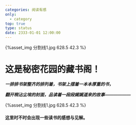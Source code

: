 ```yaml
---
categories: 阅读有感
only:
  - category
top: true
type: status
date: 2333-01-01 12:00:00
---
```


{%asset_img 分割线1.jpg 628.5 42.3 %}

# **这是秘密花园的藏书阁！**

***一排排书架整齐的排列着，书架上摆着一本本厚重的书，***

***翻开稍沾尘埃的封面，品读着一段段娓娓道来的故事——————***

{%asset_img 分割线1.jpg 628.5 42.3 %}

#### **这里时不时会出现一些读书的感想与见解**。